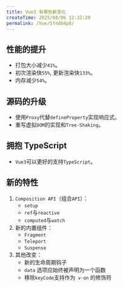 ```yaml
---
title: Vue3 有哪些新变化
createTime: 2025/08/06 12:32:20
permalink: /Vue/5fnd64p8/
---
```


## 性能的提升

- 打包大小减少`41%`。
- 初次渲染快`55%`, 更新渲染快`133%`。
- 内存减少`54%`。

## 源码的升级

- 使用`Proxy`代替`defineProperty`实现响应式。
- 重写虚拟`DOM`的实现和`Tree-Shaking`。

## 拥抱 TypeScript

- `Vue3`可以更好的支持`TypeScript`。

## 新的特性

1. `Composition API`（组合`API`）：
   - `setup`
   - `ref`与`reactive`
   - `computed`与`watch`
2. 新的内置组件：
   - `Fragment`
   - `Teleport`
   - `Suspense`
3. 其他改变：
   - 新的生命周期钩子
   - `data` 选项应始终被声明为一个函数
   - 移除`keyCode`支持作为` v-on` 的修饰符
